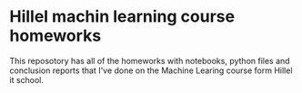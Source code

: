 # Hillel machin learning course homeworks

This reposotory has all of the homeworks with notebooks, python files and conclusion reports that I've done on the Machine Learing course form Hillel it school.
